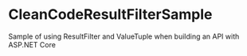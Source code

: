 # CleanCodeResultFilterSample
Sample of using ResultFilter and ValueTuple when building an API with ASP.NET Core
